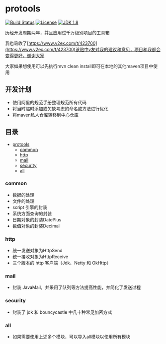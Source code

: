# protools

[![Build Status](https://travis-ci.org/SeanDragon/protools.svg?branch=master)](https://travis-ci.org/SeanDragon/protools)
[![License](http://img.shields.io/:license-apache-blue.svg)](https://github.com/SeanDragon/protools/blob/master/LICENSE)
[![JDK 1.8](https://img.shields.io/badge/JDK-1.8-blue.svg)](#protools)

历经开发周期两年，并且应用过千万级别项目的工具箱

我也吸收了[https://www.v2ex.com/t/423700](https://www.v2ex.com/t/423700)该贴中v友对我的建议和意见，项目和我都会变得更好，谢谢大家

大家如果想使用可以先执行mvn clean install即可在本地的其他maven项目中使用

## 开发计划
- 使用阿里的规范手册整理规范所有代码
- 将当时临时添加或欠缺考虑的命名或方法进行优化
- 将maven私人仓库转移到中心仓库

## 目录

- [protools](#protools)
    - [common](#common)
    - [http](#http)
    - [mail](#mail)
    - [security](#common)
    - [all](#all)

### common
* 数据的处理
* 文件的处理
* script 引擎的封装 
* 系统方面查询的封装
* 日期对象的封装DatePlus
* 数值对象的封装Decimal
### http
* 统一发送对象为HttpSend
* 统一接收对象为HttpReceive
* 三个版本的 http 客户端（Jdk、Netty 和 OkHttp）
### mail
* 封装 JavaMail，并采用了队列等方法提高性能，并简化了发送过程
### security
* 封装了 jdk 和 bouncycastle 中几十种常见加密方式
### all
* 如果需要使用上述多个模块，可以导入all模块以使用所有模块